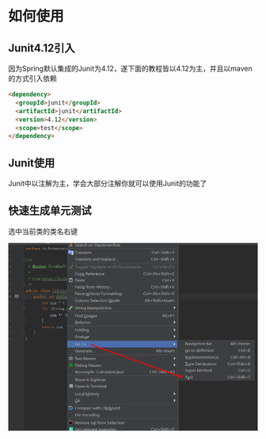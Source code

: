 # 如何使用

## Junit4.12引入

因为Spring默认集成的Junit为4.12，遂下面的教程皆以4.12为主，并且以maven的方式引入依赖

```html
<dependency>
  <groupId>junit</groupId>
  <artifactId>junit</artifactId>
  <version>4.12</version>
  <scope>test</scope>
</dependency> 
```

## Junit使用

Junit中以注解为主，学会大部分注解你就可以使用Junit的功能了



## 快速生成单元测试

选中当前类的类名右键

![step1](https://raw.githubusercontent.com/BoomManPro/unit-test/master/docs/images/junit-1.png)